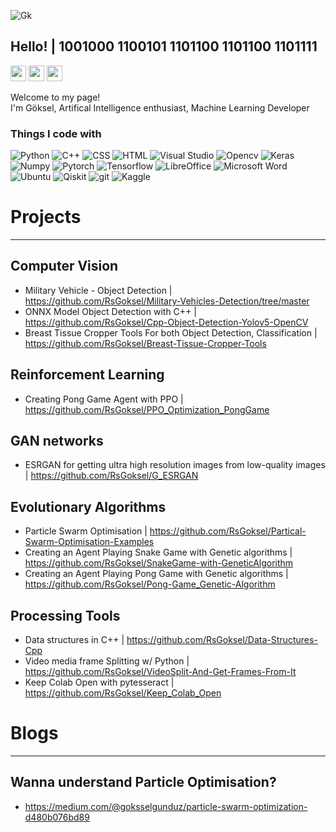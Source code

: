 
![Gk](https://github.com/RsGoksel/RsGoksel/assets/80707238/cce0d824-79d0-407e-8bfc-3bff8d04b205)

<h2> Hello! | 1001000 1100101 1101100 1101100 1101111 </h2>

<a href="https://www.linkedin.com/in/kadir-goksel-3132b9195/"><img src="https://img.shields.io/badge/linkedin-%230077B5.svg?&style=for-the-badge&logo=linkedin&logoColor=white" height=25></a> 
<a href="https://medium.com/@goksselgunduz"><img src="https://img.shields.io/badge/medium-%2312100E.svg?&style=for-the-badge&logo=medium&logoColor=white" height=25></a> 
<a href="https://github.com/RsGoksel/RsGoksel/files/12870220/RsGoksel_CV.pdf"><img src="https://img.shields.io/badge/Download-CV-blue" height=25></a> 


<p>Welcome to my page! </br> I'm Göksel, Artifical Intelligence enthusiast, Machine Learning Developer </p>





<h3>Things I code with</h3>
<p>
  <img alt="Python" src="https://img.shields.io/badge/python-3670A0?style=for-the-badge&logo=python&logoColor=ffdd54" />
  <img alt="C++" src="https://img.shields.io/badge/c++-%2300599C.svg?style=for-the-badge&logo=c%2B%2B&logoColor=white"/>
  <img alt="CSS" src="https://img.shields.io/badge/css3-%231572B6.svg?style=for-the-badge&logo=css3&logoColor=white"/>
  <img alt="HTML" src="https://img.shields.io/badge/html5-%23E34F26.svg?style=for-the-badge&logo=html5&logoColor=white" />
  <img alt="Visual Studio" src="https://img.shields.io/badge/Visual%20Studio%20Code-0078d7.svg?style=for-the-badge&logo=visual-studio-code&logoColor=white" />
  <img alt="Opencv" src="https://img.shields.io/badge/opencv-%23white.svg?style=for-the-badge&logo=opencv&logoColor=white" />
  <img alt="Keras" src="https://img.shields.io/badge/Keras-%23D00000.svg?style=for-the-badge&logo=Keras&logoColor=white"/>
  <img alt="Numpy" src="https://img.shields.io/badge/numpy-%23013243.svg?style=for-the-badge&logo=numpy&logoColor=white"/>
  <img alt="Pytorch" src="https://img.shields.io/badge/PyTorch-%23EE4C2C.svg?style=for-the-badge&logo=PyTorch&logoColor=white"/>
  <img alt="Tensorflow" src="https://img.shields.io/badge/TensorFlow-%23FF6F00.svg?style=for-the-badge&logo=TensorFlow&logoColor=white"/>
  
  <img alt="LibreOffice" src="https://img.shields.io/badge/LibreOffice-%2318A303?style=for-the-badge&logo=LibreOffice&logoColor=white"/>
  <img alt="Microsoft Word" src="https://img.shields.io/badge/Microsoft_Word-2B579A?style=for-the-badge&logo=microsoft-word&logoColor=white"/>
  <img alt="Ubuntu" src="https://img.shields.io/badge/Ubuntu-E95420?style=for-the-badge&logo=ubuntu&logoColor=white" />
  <img alt="Qiskit" src="https://img.shields.io/badge/Qiskit-%236929C4.svg?style=for-the-badge&logo=Qiskit&logoColor=white" />
  <img alt="git" src="https://img.shields.io/badge/git-%23F05033.svg?style=for-the-badge&logo=git&logoColor=white" />
  
  <img alt="Kaggle" src="https://img.shields.io/badge/Kaggle-035a7d?style=for-the-badge&logo=kaggle&logoColor=white"/>

</p>

# Projects 
___________________________

## Computer Vision 
 * Military Vehicle - Object Detection | https://github.com/RsGoksel/Military-Vehicles-Detection/tree/master 
 * ONNX Model Object Detection with C++ | https://github.com/RsGoksel/Cpp-Object-Detection-Yolov5-OpenCV
 * Breast Tissue Cropper Tools For both Object Detection, Classification | https://github.com/RsGoksel/Breast-Tissue-Cropper-Tools

## Reinforcement Learning
 * Creating Pong Game Agent with PPO | https://github.com/RsGoksel/PPO_Optimization_PongGame
   
## GAN networks
 * ESRGAN for getting ultra high resolution images from low-quality images | https://github.com/RsGoksel/G_ESRGAN
   
## Evolutionary Algorithms
 * Particle Swarm Optimisation | https://github.com/RsGoksel/Partical-Swarm-Optimisation-Examples
 * Creating an Agent Playing Snake Game with Genetic algorithms | https://github.com/RsGoksel/SnakeGame-with-GeneticAlgorithm
 * Creating an Agent Playing Pong Game with Genetic algorithms | https://github.com/RsGoksel/Pong-Game_Genetic-Algorithm
   

## Processing Tools
 * Data structures in C++ | https://github.com/RsGoksel/Data-Structures-Cpp
 * Video media frame Splitting w/ Python  | https://github.com/RsGoksel/VideoSplit-And-Get-Frames-From-It
 * Keep Colab Open with pytesseract | https://github.com/RsGoksel/Keep_Colab_Open


# Blogs 
___________________________

## Wanna understand Particle Optimisation? 
 * https://medium.com/@goksselgunduz/particle-swarm-optimization-d480b076bd89
  
